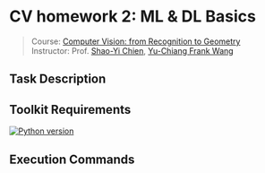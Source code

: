 # CV homework 2: ML & DL Basics
> Course: [Computer Vision: from Recognition to Geometry](http://media.ee.ntu.edu.tw/courses/cv/18F/)\
> Instructor: Prof. [Shao-Yi Chien](http://media.ee.ntu.edu.tw/member/#nevigator), [Yu-Chiang Frank Wang](http://vllab.ee.ntu.edu.tw/members.html)

## Task Description


## Toolkit Requirements
[![Python version](https://img.shields.io/badge/Python-3.5-blue.svg)](https://www.python.org/downloads/release/python-352/)


## Execution Commands
